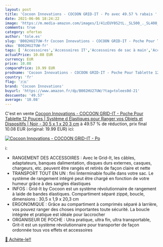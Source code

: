 ```yaml
---
layout: post
title: 'Cocoon Innovations - COCOON GRID-IT - Po avec 49.57 % rabais '
date: 2021-06-06 18:24:22
image: 'https://m.media-amazon.com/images/I/41zEUY0S2tL._SL500_._SL400_.jpg'
comments: true
category: ofertas
author: 'tole.es'
slug: 'B002HU27UW-fr Cocoon Innovations - COCOON GRID-IT - Poche Pour Tablette...'
sku: 'B002HU27UW-fr'
tags: [ 'Accessoires','Accessoires IT','Accessoires de sac à main','Accessoires pour ordinateur portable','Bagages','Catégories de Bagages','Informatique','Sacs et housses pour ordinateur portable','cocoon innovations', ]
actualPrice: 10.08 EUR
currency: EUR
price: 10.08
comparePrice: 19.99 EUR
prodname: 'Cocoon Innovations - COCOON GRID-IT - Poche Pour Tablette 12 Pouces | Système d  Élastiques pour Ranger vos Objets et Dispositifs | Noir - 30 5 x 1 x 20 3 cm'
country: 'fr'
flag: '🇫🇷'
brand: 'Cocoon Innovations'
buyurl: 'https://www.amazon.fr/dp/B002HU27UW/?tag=tolees0d-21'
descuento: '49.57'
average: '10.08'
---
```


C'est en vente [Cocoon Innovations - COCOON GRID-IT - Poche Pour Tablette 12 Pouces | Système d  Élastiques pour Ranger vos Objets et Dispositifs | Noir - 30 5 x 1 x 20 3 cm](https://www.amazon.fr/dp/B002HU27UW/?tag=tolees0d-21)  à  49.57 % de réduction, prix final  10.08 EUR (original: 19.99 EUR) ici:

[![Cocoon Innovations - COCOON GRID-IT - Po](https://m.media-amazon.com/images/I/41zEUY0S2tL._SL500_._SL400_.jpg)](https://www.amazon.fr/dp/B002HU27UW/?tag=tolees0d-21)

ℹ️:

- RANGEMENT DES ACCESSOIRES : Avec le Grid-It, les câbles, adaptateurs, banques dalimentation, disques durs externes, casques, chargeurs, etc. peuvent être rangés et retirés de façon claire et nette
- TRANSPORT TOUT EN UN : fini linterminable fouille dans votre sac. Le système de rangement intégré peut être chargé en fonction de votre humeur grâce à des sangles élastiques
- INFOS : Grid-It by Cocoon est un système révolutionnaire de rangement à laide de bandes élastiques. Compartiment séparé zippé, boucle, dimensions : 30,5 x 1,9 x 20,3 cm
- ERGONOMIQUE : Grâce au compartiment à comprimés séparé à larrière, vos pouvez ranger des choses importantes toute sécurité. La boucle intégrée et pratique est idéale pour laccrocher
- ORGANISEUR DE POCHE : Utra pratique, ultra fin, ultra transportable, Grit-it est un système révolutionnaire pour transporter de façon ordonnée tous vos effets et accessoires

[🛒 Achète-le!!](https://www.amazon.fr/dp/B002HU27UW/?tag=tolees0d-21)
